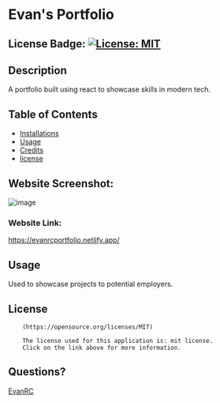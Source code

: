 # Evan's Portfolio

## License Badge: [![License: MIT](https://img.shields.io/badge/License-MIT-yellow.svg)](https://opensource.org/licenses/MIT)

## Description

A portfolio built using react to showcase skills in modern tech.

## Table of Contents

- [Installations](#installations)
- [Usage](#usage)
- [Credits](#credits)
- [license](#license)

## Website Screenshot:
![image](https://github.com/EvanRC/evans-portfolio/assets/124648885/cf6aaa1e-4bfe-4b6b-bc2e-7a9a71e2b87b)
### Website Link:
https://evanrcportfolio.netlify.app/

## Usage

Used to showcase projects to potential employers.

## License


        (https://opensource.org/licenses/MIT)

        The license used for this application is: mit license. 
        Click on the link above for more information.

## Questions?

[EvanRC](https://github.com/EvanRC)

